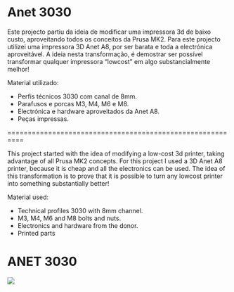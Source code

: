 # Anet 3030

Este projecto partiu da ideia de modificar uma impressora 3d de baixo custo, aproveitando todos os conceitos da Prusa MK2.
Para este projecto utilizei uma impressora 3D Anet A8, por ser barata e toda a electrónica aproveitável.
A ideia nesta transformação, é demostrar ser possível transformar qualquer impressora “lowcost” em algo substancialmente melhor!

Material utilizado:
-	Perfis técnicos 3030 com canal de 8mm.
-	Parafusos e porcas M3, M4, M6 e M8.
-	Electrónica e hardware aproveitados da Anet A8.
-	Peças impressas.

==========================================================

This project started with the idea of modifying a low-cost 3d printer, taking advantage of all Prusa MK2 concepts.
For this project I used a 3D Anet A8 printer, because it is cheap and all the electronics can be used.
The idea of this transformation is to prove that it is possible to turn any lowcost printer into something substantially better!

Material used:
-	Technical profiles 3030 with 8mm channel.
-	M3, M4, M6 and M8 bolts and nuts.
-	Electronics and hardware from the donor.
-	Printed parts

# ANET 3030  
![](https://raw.githubusercontent.com/mzbotreprap/VORON/master/Resources/img/voron_assembly.png)
